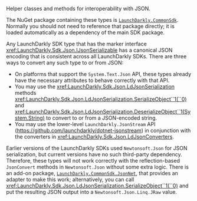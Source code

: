 Helper classes and methods for interoperability with JSON.

The NuGet package containing these types is [`LaunchDarkly.CommonSdk`](https://www.nuget.org/packages/LaunchDarkly.CommonSdk). Normally you should not need to reference that package directly; it is loaded automatically as a dependency of the main SDK package.

Any LaunchDarkly SDK type that has the marker interface <xref:LaunchDarkly.Sdk.Json.IJsonSerializable> has a canonical JSON encoding that is consistent across all LaunchDarkly SDKs. There are three ways to convert any such type to or from JSON:

* On platforms that support the `System.Text.Json` API, these types already have the necessary attributes to behave correctly with that API.
* You may use the <xref:LaunchDarkly.Sdk.Json.LdJsonSerialization> methods <xref:LaunchDarkly.Sdk.Json.LdJsonSerialization.SerializeObject``1(``0)> and <xref:LaunchDarkly.Sdk.Json.LdJsonSerialization.DeserializeObject``1(System.String)> to convert to or from a JSON-encoded string.
* You may use the lower-level `LaunchDarkly.JsonStream` API (https://github.com/launchdarkly/dotnet-jsonstream) in conjunction with the converters in <xref:LaunchDarkly.Sdk.Json.LdJsonConverters>.

Earlier versions of the LaunchDarkly SDKs used `Newtonsoft.Json` for JSON serialization, but current versions have no such third-party dependency. Therefore, these types will not work correctly with the reflection-based `JsonConvert` methods in `Newtonsoft.Json` without some extra logic. There is an add-on package, [`LaunchDarkly.CommonSdk.JsonNet`](https://github.com/launchdarkly/dotnet-sdk-common/tree/main/src/LaunchDarkly.CommonSdk.JsonNet), that provides an adapter to make this work; alternatively, you can call <xref:LaunchDarkly.Sdk.Json.LdJsonSerialization.SerializeObject``1(``0)> and put the resulting JSON output into a `Newtonsoft.Json.Linq.JRaw` value.

